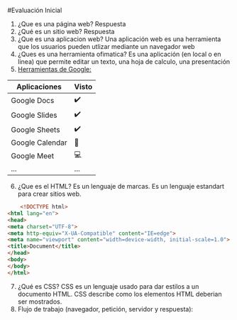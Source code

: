 #Evaluación Inicial

1. ¿Que es una página web? 
    Respuesta
2. ¿Qué es un sitio web?
    Respuesta
3.  ¿Que es una aplicacion web?
    Una aplicación web es una herramienta que los usuarios pueden utlizar mediante  un navegador web
4. ¿Ques es una herramienta ofimatica?
    Es una aplicación (en local o en linea) que permite editar un texto, una hoja de calculo, una presentación
5. [Herramientas de Google:]( https://www.google.com/intl/es-419/chrome/browser-tools/)

| Aplicaciones | Visto |
|--------------| ---------------|
| Google Docs | ✔️ |
| Google Slides | ✔️ |
| Google Sheets | ✔️ |
|Google Calendar | 📆 |
|Google Meet | 💻 |
| ... | ... |

6. ¿Que es el HTML?
Es un lenguaje de marcas. Es un lenguaje estandart para crear sitios web.
```html
    <!DOCTYPE html>
<html lang="en">
<head>
<meta charset="UTF-8">
<meta http-equiv="X-UA-Compatible" content="IE=edge">
<meta name="viewport" content="width=device-width, initial-scale=1.0">
<title>Document</title>
</head>
<body>
</body>
</html>
```
7. ¿Qué es CSS?
   CSS es un lenguaje usado para dar estilos a un documento HTML. CSS describe como los elementos HTML deberian ser mostrados.
8. Flujo de trabajo (navegador, petición, servidor y respuesta):
[](https://github.com/ChristianMonrabal/M4_UF1_A2_DocumentarConMarkdown/blob/main/Screenshot_1.png)
